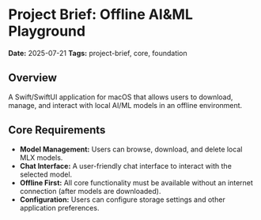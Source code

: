 # Project Brief: Offline AI&ML Playground

**Date:** 2025-07-21
**Tags:** project-brief, core, foundation

## Overview
A Swift/SwiftUI application for macOS that allows users to download, manage, and interact with local AI/ML models in an offline environment.

## Core Requirements
- **Model Management:** Users can browse, download, and delete local MLX models.
- **Chat Interface:** A user-friendly chat interface to interact with the selected model.
- **Offline First:** All core functionality must be available without an internet connection (after models are downloaded).
- **Configuration:** Users can configure storage settings and other application preferences.
